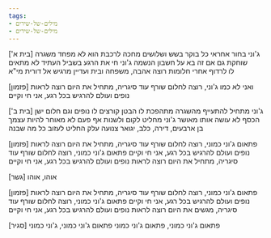 ```yaml
---
tags:
- מילים-של-שירים
- מילים-של-שירים
---
```


['בית א]
ג'וני בחור אחראי
כל בוקר בשש ושלושים מחכה לרכבת
הוא לא מפחד משגרה שוחקת
גם אם זה בא על חשבון הנשמה
ג'וני חי את הרגע בשביל העתיד
לא מתאים לו לרדוף אחרי חלומות
רוצה אהבה, משפחה ובית
ועדיין מרגיש אל דורית מי"א

[פזמון]
ואני לא כמו ג'וני, רוצה לחלום
שורף עוד סיגריה, מתחיל את היום
רוצה לראות נופים ועולם
להרגיש בכל רגע, אני חי וקיים

['בית ב]
ג'וני מתחיל להתעייף מהשגרה
מתהפכת לו הבטן
קורצים לו נופים וגם חלום ישן
הכסף לא עושה אותו מאושר
ג'וני מחליט לקום ולשנות
אף פעם לא מאוחר להיות עצמך
בן ארבעים, דירה, כלב, יגואר צנועה עלק
החליט לעזוב כל מה שבנה

[פזמון]
פתאום ג'וני כמוני, רוצה לחלום
שורף עוד סיגריה, מתחיל את היום
רוצה לראות נופים ועולם
להרגיש בכל רגע, אני חי וקיים
פתאום ג'וני כמוני, רוצה לחלום
שורף עוד סיגריה, מתחיל את היום
רוצה לראות נופים ועולם
להרגיש בכל רגע, אני חי וקיים

[גשר]
אוהו, אוהו

[פזמון]
פתאום ג'וני כמוני, רוצה לחלום
שורף עוד סיגריה, מתחיל את היום
רוצה לראות נופים ועולם
להרגיש בכל רגע, אני חי וקיים
פתאום ג'וני כמוני, רוצה לחלום
שורף עוד סיגריה, מגשים את היום
רוצה לראות נופים ועולם
להרגיש בכל רגע, אני חי וקיים

[סגיר]
פתאום ג'וני כמוני, פתאום ג'וני כמוני
פתאום ג'וני כמוני, ג'וני כמוני
